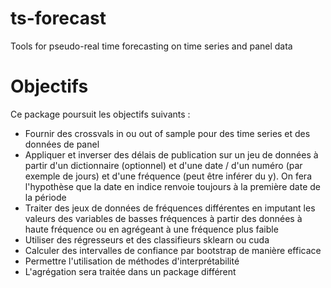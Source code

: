 # ts-forecast
Tools for pseudo-real time forecasting on time series and panel data

# Objectifs

Ce package poursuit les objectifs suivants :
- Fournir des crossvals in ou out of sample pour des time series et des données de panel
- Appliquer et inverser des délais de publication sur un jeu de données à partir d'un dictionnaire (optionnel) et d'une date / d'un numéro (par exemple de jours) et d'une fréquence (peut être inférer du y). On fera l'hypothèse que la date en indice renvoie toujours à la première date de la période
- Traiter des jeux de données de fréquences différentes en imputant les valeurs des variables de basses fréquences à partir des données à haute fréquence ou en agrégeant à une fréquence plus faible
- Utiliser des régresseurs et des classifieurs sklearn ou cuda
- Calculer des intervalles de confiance par bootstrap de manière efficace
- Permettre l'utilisation de méthodes d'interprétabilité
- L'agrégation sera traitée dans un package différent
